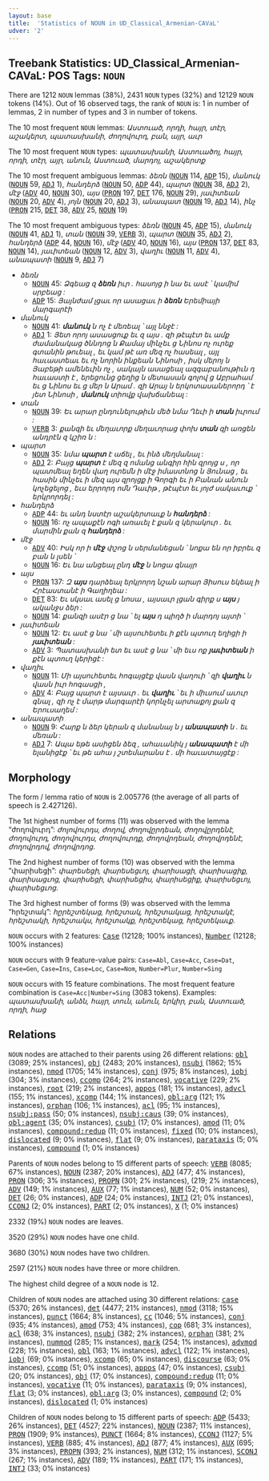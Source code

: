 ```yaml
---
layout: base
title:  'Statistics of NOUN in UD_Classical_Armenian-CAVaL'
udver: '2'
---
```


## Treebank Statistics: UD_Classical_Armenian-CAVaL: POS Tags: `NOUN`

There are 1212 `NOUN` lemmas (38%), 2431 `NOUN` types (32%) and 12129 `NOUN` tokens (14%).
Out of 16 observed tags, the rank of `NOUN` is: 1 in number of lemmas, 2 in number of types and 3 in number of tokens.

The 10 most frequent `NOUN` lemmas: <em>Աստուած, որդի, հայր, տէր, աշակերտ, պատասխանի, ժողովուրդ, բան, այր, աւր</em>

The 10 most frequent `NOUN` types:  <em>պատասխանի, Աստուածոյ, հայր, որդի, տէր, այր, անուն, Աստուած, մարդոյ, աշակերտք</em>

The 10 most frequent ambiguous lemmas: <em>ձեռն</em> (<tt><a href="xcl_caval-pos-NOUN.html">NOUN</a></tt> 114, <tt><a href="xcl_caval-pos-ADP.html">ADP</a></tt> 15), <em>մանուկ</em> (<tt><a href="xcl_caval-pos-NOUN.html">NOUN</a></tt> 59, <tt><a href="xcl_caval-pos-ADJ.html">ADJ</a></tt> 1), <em>հանդերձ</em> (<tt><a href="xcl_caval-pos-NOUN.html">NOUN</a></tt> 50, <tt><a href="xcl_caval-pos-ADP.html">ADP</a></tt> 44), <em>պարտ</em> (<tt><a href="xcl_caval-pos-NOUN.html">NOUN</a></tt> 38, <tt><a href="xcl_caval-pos-ADJ.html">ADJ</a></tt> 2), <em>մէջ</em> (<tt><a href="xcl_caval-pos-ADV.html">ADV</a></tt> 40, <tt><a href="xcl_caval-pos-NOUN.html">NOUN</a></tt> 30), <em>այս</em> (<tt><a href="xcl_caval-pos-PRON.html">PRON</a></tt> 197, <tt><a href="xcl_caval-pos-DET.html">DET</a></tt> 176, <tt><a href="xcl_caval-pos-NOUN.html">NOUN</a></tt> 29), <em>յաւիտեան</em> (<tt><a href="xcl_caval-pos-NOUN.html">NOUN</a></tt> 20, <tt><a href="xcl_caval-pos-ADV.html">ADV</a></tt> 4), <em>յոյն</em> (<tt><a href="xcl_caval-pos-NOUN.html">NOUN</a></tt> 20, <tt><a href="xcl_caval-pos-ADJ.html">ADJ</a></tt> 3), <em>անապատ</em> (<tt><a href="xcl_caval-pos-NOUN.html">NOUN</a></tt> 19, <tt><a href="xcl_caval-pos-ADJ.html">ADJ</a></tt> 14), <em>ինչ</em> (<tt><a href="xcl_caval-pos-PRON.html">PRON</a></tt> 215, <tt><a href="xcl_caval-pos-DET.html">DET</a></tt> 38, <tt><a href="xcl_caval-pos-ADV.html">ADV</a></tt> 25, <tt><a href="xcl_caval-pos-NOUN.html">NOUN</a></tt> 19)

The 10 most frequent ambiguous types:  <em>ձեռն</em> (<tt><a href="xcl_caval-pos-NOUN.html">NOUN</a></tt> 45, <tt><a href="xcl_caval-pos-ADP.html">ADP</a></tt> 15), <em>մանուկ</em> (<tt><a href="xcl_caval-pos-NOUN.html">NOUN</a></tt> 41, <tt><a href="xcl_caval-pos-ADJ.html">ADJ</a></tt> 1), <em>տան</em> (<tt><a href="xcl_caval-pos-NOUN.html">NOUN</a></tt> 39, <tt><a href="xcl_caval-pos-VERB.html">VERB</a></tt> 3), <em>պարտ</em> (<tt><a href="xcl_caval-pos-NOUN.html">NOUN</a></tt> 35, <tt><a href="xcl_caval-pos-ADJ.html">ADJ</a></tt> 2), <em>հանդերձ</em> (<tt><a href="xcl_caval-pos-ADP.html">ADP</a></tt> 44, <tt><a href="xcl_caval-pos-NOUN.html">NOUN</a></tt> 16), <em>մէջ</em> (<tt><a href="xcl_caval-pos-ADV.html">ADV</a></tt> 40, <tt><a href="xcl_caval-pos-NOUN.html">NOUN</a></tt> 16), <em>այս</em> (<tt><a href="xcl_caval-pos-PRON.html">PRON</a></tt> 137, <tt><a href="xcl_caval-pos-DET.html">DET</a></tt> 83, <tt><a href="xcl_caval-pos-NOUN.html">NOUN</a></tt> 14), <em>յաւիտեան</em> (<tt><a href="xcl_caval-pos-NOUN.html">NOUN</a></tt> 12, <tt><a href="xcl_caval-pos-ADV.html">ADV</a></tt> 3), <em>վաղիւ</em> (<tt><a href="xcl_caval-pos-NOUN.html">NOUN</a></tt> 11, <tt><a href="xcl_caval-pos-ADV.html">ADV</a></tt> 4), <em>անապատի</em> (<tt><a href="xcl_caval-pos-NOUN.html">NOUN</a></tt> 9, <tt><a href="xcl_caval-pos-ADJ.html">ADJ</a></tt> 7)


* <em>ձեռն</em>
  * <tt><a href="xcl_caval-pos-NOUN.html">NOUN</a></tt> 45: <em>Ձգեաց զ <b>ձեռն</b> իւր . հասոյց ի նա եւ ասէ ՝ կամիմ սրբեաց :</em>
  * <tt><a href="xcl_caval-pos-ADP.html">ADP</a></tt> 15: <em>Յայնժամ լցաւ որ ասացաւ ի <b>ձեռն</b> Երեմիայի մարգարէի</em>
* <em>մանուկ</em>
  * <tt><a href="xcl_caval-pos-NOUN.html">NOUN</a></tt> 41: <em><b>մանուկ</b> ն ոչ է մեռեալ ՝ այլ ննջէ :</em>
  * <tt><a href="xcl_caval-pos-ADJ.html">ADJ</a></tt> 1: <em>Յետ որոյ ասասցուք եւ զ այս . զի թէպէտ եւ ամք ժամանակաց ծննդոց ն Քամայ մինչեւ ց Նինոս ոչ ուրեք գտանին թուեալ , եւ կամ թէ առ մեզ ոչ հասեալ , այլ հաւաստեաւ եւ ոչ նորին ինքեան Նինոսի , իսկ մերոյ ն Յաբեթի ամենեւին ոչ , սակայն ասացեալ ազգաբանութիւն դ հաւաստի է , երեցունց ցեղից ն մետասան գոլով ց Աբրահամ եւ ց Նինոս եւ ց մեր ն Արամ . զի Արայ ն երկոտասաներորդ ՝ է յետ Նինոսի , <b>մանուկ</b> տիովք վախճանեալ :</em>
* <em>տան</em>
  * <tt><a href="xcl_caval-pos-NOUN.html">NOUN</a></tt> 39: <em>Եւ արար ընդունելութիւն մեծ նմա Ղեւի ի <b>տան</b> իւրում :</em>
  * <tt><a href="xcl_caval-pos-VERB.html">VERB</a></tt> 3: <em>քանզի եւ մեղաւորք մեղաւորաց փոխ <b>տան</b> զի առցեն անդրէն զ կշիռ ն :</em>
* <em>պարտ</em>
  * <tt><a href="xcl_caval-pos-NOUN.html">NOUN</a></tt> 35: <em>նմա <b>պարտ</b> է աճել , եւ ինձ մեղմանալ :</em>
  * <tt><a href="xcl_caval-pos-ADJ.html">ADJ</a></tt> 2: <em>Բայց <b>պարտ</b> է մեզ զ ոմանց անգիր հին զրոյց ս , որ պատմեալ եղեն վաղ ուրեմն ի մէջ իմաստնոց ն Յունաց , եւ հասին մինչեւ ի մեզ այս զրոյցք ի Գորգի եւ ի Բանան անուն կոչեցելոց , եւս երրորդ ոմն Դաւիթ , թէպէտ եւ յոյժ սակաւուք ՝ երկրորդել :</em>
* <em>հանդերձ</em>
  * <tt><a href="xcl_caval-pos-ADP.html">ADP</a></tt> 44: <em>եւ անդ նստէր աշակերտաւք ն <b>հանդերձ</b> :</em>
  * <tt><a href="xcl_caval-pos-NOUN.html">NOUN</a></tt> 16: <em>ոչ ապաքէն ոգի առաւել է քան զ կերակուր . եւ մարմին քան զ <b>հանդերձ</b> :</em>
* <em>մէջ</em>
  * <tt><a href="xcl_caval-pos-ADV.html">ADV</a></tt> 40: <em>Իսկ որ ի <b>մէջ</b> փշոց ն սերմանեցան ՝ նոքա են որ իբրեւ զ բան ն լսեն ՝</em>
  * <tt><a href="xcl_caval-pos-NOUN.html">NOUN</a></tt> 16: <em>Եւ նա անցեալ ընդ <b>մէջ</b> ն նոցա գնայր</em>
* <em>այս</em>
  * <tt><a href="xcl_caval-pos-PRON.html">PRON</a></tt> 137: <em>Զ <b>այս</b> դարձեալ երկրորդ նշան արար Յիսուս եկեալ ի Հրէաստանէ ի Գաղիղեա :</em>
  * <tt><a href="xcl_caval-pos-DET.html">DET</a></tt> 83: <em>Եւ սկսաւ ասել ց նոսա , այսաւր լցան գիրք ս <b>այս</b> յ ականջս ձեր :</em>
  * <tt><a href="xcl_caval-pos-NOUN.html">NOUN</a></tt> 14: <em>քանզի ասէր ց նա ՝ ել <b>այս</b> դ պիղծ ի մարդոյ այտի ՝</em>
* <em>յաւիտեան</em>
  * <tt><a href="xcl_caval-pos-NOUN.html">NOUN</a></tt> 12: <em>Եւ ասէ ց նա ՝ մի այսուհետեւ ի քէն պտուղ եղիցի ի <b>յաւիտեան</b> :</em>
  * <tt><a href="xcl_caval-pos-ADV.html">ADV</a></tt> 3: <em>Պատասխանի ետ եւ ասէ ց նա ՝ մի եւս ոք <b>յաւիտեան</b> ի քէն պտուղ կերիցէ :</em>
* <em>վաղիւ</em>
  * <tt><a href="xcl_caval-pos-NOUN.html">NOUN</a></tt> 11: <em>Մի այսուհետեւ հոգայցէք վասն վաղուի ՝ զի <b>վաղիւ</b> ն վասն իւր հոգասցի ,</em>
  * <tt><a href="xcl_caval-pos-ADV.html">ADV</a></tt> 4: <em>Բայց պարտ է այսաւր . եւ <b>վաղիւ</b> ՝ եւ ի միւսում աւուր գնալ , զի ոչ է մարթ մարգարէի կորնչել արտաքոյ քան զ Երուսաղեմ :</em>
* <em>անապատի</em>
  * <tt><a href="xcl_caval-pos-NOUN.html">NOUN</a></tt> 9: <em>Հարք ն ձեր կերան զ մանանայ ն յ <b>անապատի</b> ն . եւ մեռան :</em>
  * <tt><a href="xcl_caval-pos-ADJ.html">ADJ</a></tt> 7: <em>Ապա եթե ասիցեն ձեզ , ահաւանիկ յ <b>անապատի</b> է մի ելանիցէք ՝ եւ թե ահա յ շտեմարանս է . մի հաւատայցէք :</em>

## Morphology

The form / lemma ratio of `NOUN` is 2.005776 (the average of all parts of speech is 2.427126).

The 1st highest number of forms (11) was observed with the lemma “ժողովուրդ”: <em>ժոլովուրդս, ժողով, ժողովըրդեան, ժողովըրդենէ, ժողովուրդ, ժողովուրդս, ժողովուրդք, ժողովրդեան, ժողովրդենէ, ժողովրդով, ժողովրդոց</em>.

The 2nd highest number of forms (10) was observed with the lemma “փարիսեցի”: <em>փարեսեցի, փարեսեցւոյ, փարիսացի, փարիսացիք, փարիսացւոց, փարիսեցի, փարիսեցիս, փարիսեցիք, փարիսեցւոյ, փարիսեցւոց</em>.

The 3rd highest number of forms (9) was observed with the lemma “հրեշտակ”: <em>հըրեշտեկաց, հրեշտակ, հրեշտակաց, հրեշտակէ, հրեշտակի, հրեշտակս, հրեշտակք, հրեշտեկաց, հրեշտեկաւք</em>.

`NOUN` occurs with 2 features: <tt><a href="xcl_caval-feat-Case.html">Case</a></tt> (12128; 100% instances), <tt><a href="xcl_caval-feat-Number.html">Number</a></tt> (12128; 100% instances)

`NOUN` occurs with 9 feature-value pairs: `Case=Abl`, `Case=Acc`, `Case=Dat`, `Case=Gen`, `Case=Ins`, `Case=Loc`, `Case=Nom`, `Number=Plur`, `Number=Sing`

`NOUN` occurs with 15 feature combinations.
The most frequent feature combination is `Case=Acc|Number=Sing` (3083 tokens).
Examples: <em>պատասխանի, անձն, հայր, տուն, անուն, երկիր, բան, Աստուած, որդի, հաց</em>


## Relations

`NOUN` nodes are attached to their parents using 26 different relations: <tt><a href="xcl_caval-dep-obl.html">obl</a></tt> (3089; 25% instances), <tt><a href="xcl_caval-dep-obj.html">obj</a></tt> (2483; 20% instances), <tt><a href="xcl_caval-dep-nsubj.html">nsubj</a></tt> (1862; 15% instances), <tt><a href="xcl_caval-dep-nmod.html">nmod</a></tt> (1705; 14% instances), <tt><a href="xcl_caval-dep-conj.html">conj</a></tt> (975; 8% instances), <tt><a href="xcl_caval-dep-iobj.html">iobj</a></tt> (304; 3% instances), <tt><a href="xcl_caval-dep-ccomp.html">ccomp</a></tt> (264; 2% instances), <tt><a href="xcl_caval-dep-vocative.html">vocative</a></tt> (229; 2% instances), <tt><a href="xcl_caval-dep-root.html">root</a></tt> (219; 2% instances), <tt><a href="xcl_caval-dep-appos.html">appos</a></tt> (181; 1% instances), <tt><a href="xcl_caval-dep-advcl.html">advcl</a></tt> (155; 1% instances), <tt><a href="xcl_caval-dep-xcomp.html">xcomp</a></tt> (144; 1% instances), <tt><a href="xcl_caval-dep-obl-arg.html">obl:arg</a></tt> (121; 1% instances), <tt><a href="xcl_caval-dep-orphan.html">orphan</a></tt> (106; 1% instances), <tt><a href="xcl_caval-dep-acl.html">acl</a></tt> (95; 1% instances), <tt><a href="xcl_caval-dep-nsubj-pass.html">nsubj:pass</a></tt> (50; 0% instances), <tt><a href="xcl_caval-dep-nsubj-caus.html">nsubj:caus</a></tt> (39; 0% instances), <tt><a href="xcl_caval-dep-obl-agent.html">obl:agent</a></tt> (35; 0% instances), <tt><a href="xcl_caval-dep-csubj.html">csubj</a></tt> (17; 0% instances), <tt><a href="xcl_caval-dep-amod.html">amod</a></tt> (11; 0% instances), <tt><a href="xcl_caval-dep-compound-redup.html">compound:redup</a></tt> (11; 0% instances), <tt><a href="xcl_caval-dep-fixed.html">fixed</a></tt> (10; 0% instances), <tt><a href="xcl_caval-dep-dislocated.html">dislocated</a></tt> (9; 0% instances), <tt><a href="xcl_caval-dep-flat.html">flat</a></tt> (9; 0% instances), <tt><a href="xcl_caval-dep-parataxis.html">parataxis</a></tt> (5; 0% instances), <tt><a href="xcl_caval-dep-compound.html">compound</a></tt> (1; 0% instances)

Parents of `NOUN` nodes belong to 15 different parts of speech: <tt><a href="xcl_caval-pos-VERB.html">VERB</a></tt> (8085; 67% instances), <tt><a href="xcl_caval-pos-NOUN.html">NOUN</a></tt> (2387; 20% instances), <tt><a href="xcl_caval-pos-ADJ.html">ADJ</a></tt> (477; 4% instances), <tt><a href="xcl_caval-pos-PRON.html">PRON</a></tt> (306; 3% instances), <tt><a href="xcl_caval-pos-PROPN.html">PROPN</a></tt> (301; 2% instances),  (219; 2% instances), <tt><a href="xcl_caval-pos-ADV.html">ADV</a></tt> (149; 1% instances), <tt><a href="xcl_caval-pos-AUX.html">AUX</a></tt> (77; 1% instances), <tt><a href="xcl_caval-pos-NUM.html">NUM</a></tt> (52; 0% instances), <tt><a href="xcl_caval-pos-DET.html">DET</a></tt> (26; 0% instances), <tt><a href="xcl_caval-pos-ADP.html">ADP</a></tt> (24; 0% instances), <tt><a href="xcl_caval-pos-INTJ.html">INTJ</a></tt> (21; 0% instances), <tt><a href="xcl_caval-pos-CCONJ.html">CCONJ</a></tt> (2; 0% instances), <tt><a href="xcl_caval-pos-PART.html">PART</a></tt> (2; 0% instances), <tt><a href="xcl_caval-pos-X.html">X</a></tt> (1; 0% instances)

2332 (19%) `NOUN` nodes are leaves.

3520 (29%) `NOUN` nodes have one child.

3680 (30%) `NOUN` nodes have two children.

2597 (21%) `NOUN` nodes have three or more children.

The highest child degree of a `NOUN` node is 12.

Children of `NOUN` nodes are attached using 30 different relations: <tt><a href="xcl_caval-dep-case.html">case</a></tt> (5370; 26% instances), <tt><a href="xcl_caval-dep-det.html">det</a></tt> (4477; 21% instances), <tt><a href="xcl_caval-dep-nmod.html">nmod</a></tt> (3118; 15% instances), <tt><a href="xcl_caval-dep-punct.html">punct</a></tt> (1664; 8% instances), <tt><a href="xcl_caval-dep-cc.html">cc</a></tt> (1046; 5% instances), <tt><a href="xcl_caval-dep-conj.html">conj</a></tt> (935; 4% instances), <tt><a href="xcl_caval-dep-amod.html">amod</a></tt> (753; 4% instances), <tt><a href="xcl_caval-dep-cop.html">cop</a></tt> (681; 3% instances), <tt><a href="xcl_caval-dep-acl.html">acl</a></tt> (638; 3% instances), <tt><a href="xcl_caval-dep-nsubj.html">nsubj</a></tt> (382; 2% instances), <tt><a href="xcl_caval-dep-orphan.html">orphan</a></tt> (381; 2% instances), <tt><a href="xcl_caval-dep-nummod.html">nummod</a></tt> (285; 1% instances), <tt><a href="xcl_caval-dep-mark.html">mark</a></tt> (254; 1% instances), <tt><a href="xcl_caval-dep-advmod.html">advmod</a></tt> (228; 1% instances), <tt><a href="xcl_caval-dep-obl.html">obl</a></tt> (163; 1% instances), <tt><a href="xcl_caval-dep-advcl.html">advcl</a></tt> (122; 1% instances), <tt><a href="xcl_caval-dep-iobj.html">iobj</a></tt> (69; 0% instances), <tt><a href="xcl_caval-dep-xcomp.html">xcomp</a></tt> (65; 0% instances), <tt><a href="xcl_caval-dep-discourse.html">discourse</a></tt> (63; 0% instances), <tt><a href="xcl_caval-dep-ccomp.html">ccomp</a></tt> (51; 0% instances), <tt><a href="xcl_caval-dep-appos.html">appos</a></tt> (47; 0% instances), <tt><a href="xcl_caval-dep-csubj.html">csubj</a></tt> (20; 0% instances), <tt><a href="xcl_caval-dep-obj.html">obj</a></tt> (17; 0% instances), <tt><a href="xcl_caval-dep-compound-redup.html">compound:redup</a></tt> (11; 0% instances), <tt><a href="xcl_caval-dep-vocative.html">vocative</a></tt> (11; 0% instances), <tt><a href="xcl_caval-dep-parataxis.html">parataxis</a></tt> (9; 0% instances), <tt><a href="xcl_caval-dep-flat.html">flat</a></tt> (3; 0% instances), <tt><a href="xcl_caval-dep-obl-arg.html">obl:arg</a></tt> (3; 0% instances), <tt><a href="xcl_caval-dep-compound.html">compound</a></tt> (2; 0% instances), <tt><a href="xcl_caval-dep-dislocated.html">dislocated</a></tt> (1; 0% instances)

Children of `NOUN` nodes belong to 15 different parts of speech: <tt><a href="xcl_caval-pos-ADP.html">ADP</a></tt> (5433; 26% instances), <tt><a href="xcl_caval-pos-DET.html">DET</a></tt> (4527; 22% instances), <tt><a href="xcl_caval-pos-NOUN.html">NOUN</a></tt> (2387; 11% instances), <tt><a href="xcl_caval-pos-PRON.html">PRON</a></tt> (1909; 9% instances), <tt><a href="xcl_caval-pos-PUNCT.html">PUNCT</a></tt> (1664; 8% instances), <tt><a href="xcl_caval-pos-CCONJ.html">CCONJ</a></tt> (1127; 5% instances), <tt><a href="xcl_caval-pos-VERB.html">VERB</a></tt> (885; 4% instances), <tt><a href="xcl_caval-pos-ADJ.html">ADJ</a></tt> (877; 4% instances), <tt><a href="xcl_caval-pos-AUX.html">AUX</a></tt> (695; 3% instances), <tt><a href="xcl_caval-pos-PROPN.html">PROPN</a></tt> (393; 2% instances), <tt><a href="xcl_caval-pos-NUM.html">NUM</a></tt> (312; 1% instances), <tt><a href="xcl_caval-pos-SCONJ.html">SCONJ</a></tt> (267; 1% instances), <tt><a href="xcl_caval-pos-ADV.html">ADV</a></tt> (189; 1% instances), <tt><a href="xcl_caval-pos-PART.html">PART</a></tt> (171; 1% instances), <tt><a href="xcl_caval-pos-INTJ.html">INTJ</a></tt> (33; 0% instances)

